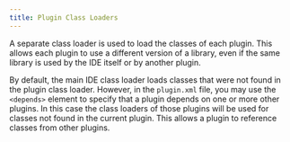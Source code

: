 ```yaml
---
title: Plugin Class Loaders
---
```


A separate class loader is used to load the classes of each plugin.
This allows each plugin to use a different version of a library, even if the same library is used by the IDE itself or by another plugin.

By default, the main IDE class loader loads classes that were not found in the plugin class loader.
However, in the `plugin.xml` file, you may use the `<depends>` element to specify that a plugin depends on one or more other plugins.
In this case the class loaders of those plugins will be used for classes not found in the current plugin.
This allows a plugin to reference classes from other plugins.
